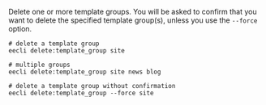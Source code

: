 Delete one or more template groups. You will be asked to confirm that you want to delete the specified template group(s), unless you use the `--force` option.

```
# delete a template group
eecli delete:template_group site

# multiple groups
eecli delete:template_group site news blog

# delete a template group without confirmation
eecli delete:template_group --force site
```